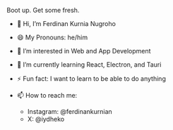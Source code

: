Boot up. Get some fresh.

- 👋 Hi, I’m Ferdinan Kurnia Nugroho
- 😄 My Pronouns: he/him

- 👀 I’m interested in Web and App Development
- 🌱 I’m currently learning React, Electron, and Tauri

- ⚡ Fun fact: I want to learn to be able to do anything

- 📫 How to reach me:
  - Instagram: @ferdinankurnian
  - X: @iydheko

  
<!---
ferdinankurnian/ferdinankurnian is a ✨ special ✨ repository because its `README.md` (this file) appears on your GitHub profile.
You can click the Preview link to take a look at your changes.
--->
